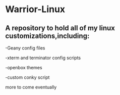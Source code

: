 Warrior-Linux
=============

A repository to hold all of my linux customizations,including:
-------------


-Geany config files

-xterm and terminator config scripts

-openbox themes

-custom conky script


more to come eventually
